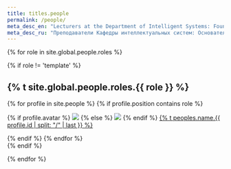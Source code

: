 ```yaml
---
title: titles.people
permalink: /people/
meta_desc_en: "Lecturers at the Department of Intelligent Systems: Founders of the Department, Doctors of Science, PhD, teachers, Graduate Students, Instructors"
meta_desc_ru: "Преподаватели Кафедры интеллектуальных систем: Основатели кафедры, Доктора наук, Кандидаты наук, преподаватели, Аспиранты, семинаристы"
---
```


{% for role in site.global.people.roles %}

{% if role != 'template' %}

<div class="list-header">
  <h2 id="{% t site.global.people.roles.{{ role }} %}">{% t site.global.people.roles.{{ role }} %}</h2>
</div>

<div class="list people">
  {% for profile in site.people %}
    {% if profile.position contains role %}
      <div class="list-item-people">
        <p class="list-post-title">
          {% if profile.avatar %}
            <a href="{{ site.baseurl }}{{ profile.url }}"><img class="profile-thumbnail" src="{{ site.baseurl_root }}/images/people/{{profile.avatar}}"></a>
          {% else %}
            <a href="{{ site.baseurl }}{{ profile.url }}"><img class="profile-thumbnail" src="{{ site.baseurl_root }}/images/people/default.jpg"></a>
          {% endif %}
          <a class="name" href="{{ site.baseurl }}{{ profile.url }}">{% t peoples.name.{{ profile.id | split: "/" | last }} %}</a>
        </p>
      </div>    
    {% endif %}
  {% endfor %}
</div>
{% endif %}

{% endfor %}
